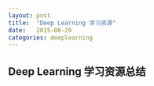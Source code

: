 ```yaml
---
layout: post
title:  "Deep Learning 学习资源"
date:   2015-08-29
categories: deeplearning
---
```


## Deep Learning 学习资源总结

